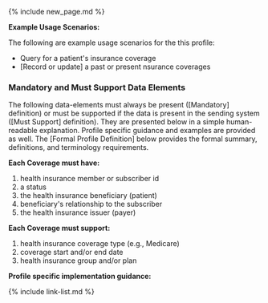 {% include new_page.md %}

**Example Usage Scenarios:**

The following are example usage scenarios for the this profile:

- Query for a patient's insurance coverage
- [Record or update] a past or present nsurance coverages

### Mandatory and Must Support Data Elements

The following data-elements must always be present ([Mandatory] definition) or must be supported if the data is present in the sending system ([Must Support] definition). They are presented below in a simple human-readable explanation.  Profile specific guidance and examples are provided as well.  The [Formal Profile Definition] below provides the  formal summary, definitions, and  terminology requirements.

**Each Coverage must have:**

1.  health insurance member or subscriber id
2.  a status
3.  the health insurance beneficiary (patient)
4.  beneficiary's relationship to the subscriber
5.  the health insurance issuer (payer)

**Each Coverage must support:**

1. health insurance coverage type (e.g., Medicare)
2. coverage start and/or end date
3. health insurance group and/or plan


**Profile specific implementation guidance:**

<!-- - For representing the patient's *pregnancy status* use the [US Core Pregnancy Status Coverage Profile]. -->

{% include link-list.md %}

